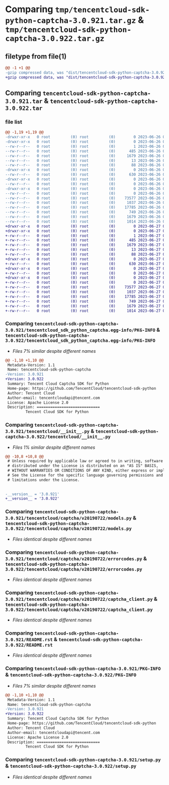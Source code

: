 # Comparing `tmp/tencentcloud-sdk-python-captcha-3.0.921.tar.gz` & `tmp/tencentcloud-sdk-python-captcha-3.0.922.tar.gz`

## filetype from file(1)

```diff
@@ -1 +1 @@
-gzip compressed data, was "dist/tencentcloud-sdk-python-captcha-3.0.921.tar", last modified: Mon Jun 26 00:18:15 2023, max compression
+gzip compressed data, was "dist/tencentcloud-sdk-python-captcha-3.0.922.tar", last modified: Tue Jun 27 00:18:50 2023, max compression
```

## Comparing `tencentcloud-sdk-python-captcha-3.0.921.tar` & `tencentcloud-sdk-python-captcha-3.0.922.tar`

### file list

```diff
@@ -1,19 +1,19 @@
-drwxr-xr-x   0 root         (0) root         (0)        0 2023-06-26 00:18:15.000000 tencentcloud-sdk-python-captcha-3.0.921/
-drwxr-xr-x   0 root         (0) root         (0)        0 2023-06-26 00:18:15.000000 tencentcloud-sdk-python-captcha-3.0.921/tencentcloud_sdk_python_captcha.egg-info/
--rw-r--r--   0 root         (0) root         (0)        1 2023-06-26 00:18:15.000000 tencentcloud-sdk-python-captcha-3.0.921/tencentcloud_sdk_python_captcha.egg-info/dependency_links.txt
--rw-r--r--   0 root         (0) root         (0)      485 2023-06-26 00:18:15.000000 tencentcloud-sdk-python-captcha-3.0.921/tencentcloud_sdk_python_captcha.egg-info/SOURCES.txt
--rw-r--r--   0 root         (0) root         (0)     1679 2023-06-26 00:18:15.000000 tencentcloud-sdk-python-captcha-3.0.921/tencentcloud_sdk_python_captcha.egg-info/PKG-INFO
--rw-r--r--   0 root         (0) root         (0)       13 2023-06-26 00:18:15.000000 tencentcloud-sdk-python-captcha-3.0.921/tencentcloud_sdk_python_captcha.egg-info/top_level.txt
--rw-r--r--   0 root         (0) root         (0)       88 2023-06-26 00:18:15.000000 tencentcloud-sdk-python-captcha-3.0.921/setup.cfg
-drwxr-xr-x   0 root         (0) root         (0)        0 2023-06-26 00:18:15.000000 tencentcloud-sdk-python-captcha-3.0.921/tencentcloud/
--rw-r--r--   0 root         (0) root         (0)      630 2023-06-26 00:18:15.000000 tencentcloud-sdk-python-captcha-3.0.921/tencentcloud/__init__.py
-drwxr-xr-x   0 root         (0) root         (0)        0 2023-06-26 00:18:15.000000 tencentcloud-sdk-python-captcha-3.0.921/tencentcloud/captcha/
--rw-r--r--   0 root         (0) root         (0)        0 2023-06-26 00:18:15.000000 tencentcloud-sdk-python-captcha-3.0.921/tencentcloud/captcha/__init__.py
-drwxr-xr-x   0 root         (0) root         (0)        0 2023-06-26 00:18:15.000000 tencentcloud-sdk-python-captcha-3.0.921/tencentcloud/captcha/v20190722/
--rw-r--r--   0 root         (0) root         (0)        0 2023-06-26 00:18:15.000000 tencentcloud-sdk-python-captcha-3.0.921/tencentcloud/captcha/v20190722/__init__.py
--rw-r--r--   0 root         (0) root         (0)    73577 2023-06-26 00:18:15.000000 tencentcloud-sdk-python-captcha-3.0.921/tencentcloud/captcha/v20190722/models.py
--rw-r--r--   0 root         (0) root         (0)     1037 2023-06-26 00:18:15.000000 tencentcloud-sdk-python-captcha-3.0.921/tencentcloud/captcha/v20190722/errorcodes.py
--rw-r--r--   0 root         (0) root         (0)    17785 2023-06-26 00:18:15.000000 tencentcloud-sdk-python-captcha-3.0.921/tencentcloud/captcha/v20190722/captcha_client.py
--rw-r--r--   0 root         (0) root         (0)      749 2023-06-26 00:18:15.000000 tencentcloud-sdk-python-captcha-3.0.921/README.rst
--rw-r--r--   0 root         (0) root         (0)     1679 2023-06-26 00:18:15.000000 tencentcloud-sdk-python-captcha-3.0.921/PKG-INFO
--rw-r--r--   0 root         (0) root         (0)     1014 2023-06-26 00:18:15.000000 tencentcloud-sdk-python-captcha-3.0.921/setup.py
+drwxr-xr-x   0 root         (0) root         (0)        0 2023-06-27 00:18:50.000000 tencentcloud-sdk-python-captcha-3.0.922/
+drwxr-xr-x   0 root         (0) root         (0)        0 2023-06-27 00:18:50.000000 tencentcloud-sdk-python-captcha-3.0.922/tencentcloud_sdk_python_captcha.egg-info/
+-rw-r--r--   0 root         (0) root         (0)        1 2023-06-27 00:18:50.000000 tencentcloud-sdk-python-captcha-3.0.922/tencentcloud_sdk_python_captcha.egg-info/dependency_links.txt
+-rw-r--r--   0 root         (0) root         (0)      485 2023-06-27 00:18:50.000000 tencentcloud-sdk-python-captcha-3.0.922/tencentcloud_sdk_python_captcha.egg-info/SOURCES.txt
+-rw-r--r--   0 root         (0) root         (0)     1679 2023-06-27 00:18:50.000000 tencentcloud-sdk-python-captcha-3.0.922/tencentcloud_sdk_python_captcha.egg-info/PKG-INFO
+-rw-r--r--   0 root         (0) root         (0)       13 2023-06-27 00:18:50.000000 tencentcloud-sdk-python-captcha-3.0.922/tencentcloud_sdk_python_captcha.egg-info/top_level.txt
+-rw-r--r--   0 root         (0) root         (0)       88 2023-06-27 00:18:50.000000 tencentcloud-sdk-python-captcha-3.0.922/setup.cfg
+drwxr-xr-x   0 root         (0) root         (0)        0 2023-06-27 00:18:50.000000 tencentcloud-sdk-python-captcha-3.0.922/tencentcloud/
+-rw-r--r--   0 root         (0) root         (0)      630 2023-06-27 00:18:50.000000 tencentcloud-sdk-python-captcha-3.0.922/tencentcloud/__init__.py
+drwxr-xr-x   0 root         (0) root         (0)        0 2023-06-27 00:18:50.000000 tencentcloud-sdk-python-captcha-3.0.922/tencentcloud/captcha/
+-rw-r--r--   0 root         (0) root         (0)        0 2023-06-27 00:18:50.000000 tencentcloud-sdk-python-captcha-3.0.922/tencentcloud/captcha/__init__.py
+drwxr-xr-x   0 root         (0) root         (0)        0 2023-06-27 00:18:50.000000 tencentcloud-sdk-python-captcha-3.0.922/tencentcloud/captcha/v20190722/
+-rw-r--r--   0 root         (0) root         (0)        0 2023-06-27 00:18:50.000000 tencentcloud-sdk-python-captcha-3.0.922/tencentcloud/captcha/v20190722/__init__.py
+-rw-r--r--   0 root         (0) root         (0)    73577 2023-06-27 00:18:50.000000 tencentcloud-sdk-python-captcha-3.0.922/tencentcloud/captcha/v20190722/models.py
+-rw-r--r--   0 root         (0) root         (0)     1037 2023-06-27 00:18:50.000000 tencentcloud-sdk-python-captcha-3.0.922/tencentcloud/captcha/v20190722/errorcodes.py
+-rw-r--r--   0 root         (0) root         (0)    17785 2023-06-27 00:18:50.000000 tencentcloud-sdk-python-captcha-3.0.922/tencentcloud/captcha/v20190722/captcha_client.py
+-rw-r--r--   0 root         (0) root         (0)      749 2023-06-27 00:18:50.000000 tencentcloud-sdk-python-captcha-3.0.922/README.rst
+-rw-r--r--   0 root         (0) root         (0)     1679 2023-06-27 00:18:50.000000 tencentcloud-sdk-python-captcha-3.0.922/PKG-INFO
+-rw-r--r--   0 root         (0) root         (0)     1014 2023-06-27 00:18:50.000000 tencentcloud-sdk-python-captcha-3.0.922/setup.py
```

### Comparing `tencentcloud-sdk-python-captcha-3.0.921/tencentcloud_sdk_python_captcha.egg-info/PKG-INFO` & `tencentcloud-sdk-python-captcha-3.0.922/tencentcloud_sdk_python_captcha.egg-info/PKG-INFO`

 * *Files 7% similar despite different names*

```diff
@@ -1,10 +1,10 @@
 Metadata-Version: 1.1
 Name: tencentcloud-sdk-python-captcha
-Version: 3.0.921
+Version: 3.0.922
 Summary: Tencent Cloud Captcha SDK for Python
 Home-page: https://github.com/TencentCloud/tencentcloud-sdk-python
 Author: Tencent Cloud
 Author-email: tencentcloudapi@tencent.com
 License: Apache License 2.0
 Description: ============================
         Tencent Cloud SDK for Python
```

### Comparing `tencentcloud-sdk-python-captcha-3.0.921/tencentcloud/__init__.py` & `tencentcloud-sdk-python-captcha-3.0.922/tencentcloud/__init__.py`

 * *Files 1% similar despite different names*

```diff
@@ -10,8 +10,8 @@
 # Unless required by applicable law or agreed to in writing, software
 # distributed under the License is distributed on an "AS IS" BASIS,
 # WITHOUT WARRANTIES OR CONDITIONS OF ANY KIND, either express or implied.
 # See the License for the specific language governing permissions and
 # limitations under the License.
 
 
-__version__ = '3.0.921'
+__version__ = '3.0.922'
```

### Comparing `tencentcloud-sdk-python-captcha-3.0.921/tencentcloud/captcha/v20190722/models.py` & `tencentcloud-sdk-python-captcha-3.0.922/tencentcloud/captcha/v20190722/models.py`

 * *Files identical despite different names*

### Comparing `tencentcloud-sdk-python-captcha-3.0.921/tencentcloud/captcha/v20190722/errorcodes.py` & `tencentcloud-sdk-python-captcha-3.0.922/tencentcloud/captcha/v20190722/errorcodes.py`

 * *Files identical despite different names*

### Comparing `tencentcloud-sdk-python-captcha-3.0.921/tencentcloud/captcha/v20190722/captcha_client.py` & `tencentcloud-sdk-python-captcha-3.0.922/tencentcloud/captcha/v20190722/captcha_client.py`

 * *Files identical despite different names*

### Comparing `tencentcloud-sdk-python-captcha-3.0.921/README.rst` & `tencentcloud-sdk-python-captcha-3.0.922/README.rst`

 * *Files identical despite different names*

### Comparing `tencentcloud-sdk-python-captcha-3.0.921/PKG-INFO` & `tencentcloud-sdk-python-captcha-3.0.922/PKG-INFO`

 * *Files 7% similar despite different names*

```diff
@@ -1,10 +1,10 @@
 Metadata-Version: 1.1
 Name: tencentcloud-sdk-python-captcha
-Version: 3.0.921
+Version: 3.0.922
 Summary: Tencent Cloud Captcha SDK for Python
 Home-page: https://github.com/TencentCloud/tencentcloud-sdk-python
 Author: Tencent Cloud
 Author-email: tencentcloudapi@tencent.com
 License: Apache License 2.0
 Description: ============================
         Tencent Cloud SDK for Python
```

### Comparing `tencentcloud-sdk-python-captcha-3.0.921/setup.py` & `tencentcloud-sdk-python-captcha-3.0.922/setup.py`

 * *Files identical despite different names*

